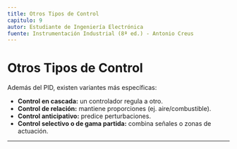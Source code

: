 ```yaml
---
title: Otros Tipos de Control
capitulo: 9
autor: Estudiante de Ingeniería Electrónica
fuente: Instrumentación Industrial (8ª ed.) - Antonio Creus
---
```


# Otros Tipos de Control

Además del PID, existen variantes más específicas:

- **Control en cascada:** un controlador regula a otro.  
- **Control de relación:** mantiene proporciones (ej. aire/combustible).  
- **Control anticipativo:** predice perturbaciones.  
- **Control selectivo o de gama partida:** combina señales o zonas de actuación.

---
